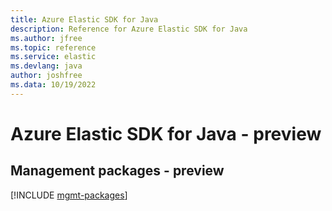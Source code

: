 ```yaml
---
title: Azure Elastic SDK for Java
description: Reference for Azure Elastic SDK for Java
ms.author: jfree
ms.topic: reference
ms.service: elastic
ms.devlang: java
author: joshfree
ms.data: 10/19/2022
---
```

# Azure Elastic SDK for Java - preview

## Management packages - preview
[!INCLUDE [mgmt-packages](elastic-mgmt-index.md)]